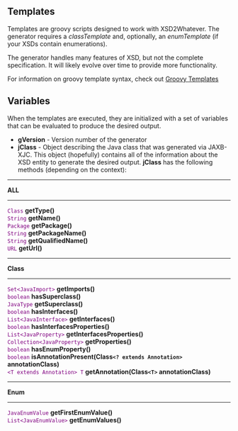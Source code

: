 ## Templates ##
Templates are groovy scripts designed to work with XSD2Whatever.  The generator requires a _classTemplate_ and, optionally, an _enumTemplate_ (if your XSDs contain enumerations).

The generator handles many features of XSD, but not the complete specification.  It will likely evolve over time to provide more functionality.

For information on groovy template syntax, check out [Groovy Templates](http://groovy.codehaus.org/Groovy+Templates)

## Variables ##
When the templates are executed, they are initialized with a set of variables that can be evaluated to produce the desired output.

  * **gVersion** - Version number of the generator
  * **jClass** - Object describing the Java class that was generated via JAXB-XJC.  This object (hopefully) contains all of the information about the XSD entity to generate the desired output.  **jClass** has the following methods (depending on the context):


---

**ALL**

---

<font color='purple'><code>Class</code></font> **getType()**<br>
<font color='purple'><code>String</code></font> <b>getName()</b><br>
<font color='purple'><code>Package</code></font> <b>getPackage()</b><br>
<font color='purple'><code>String</code></font> <b>getPackageName()</b><br>
<font color='purple'><code>String</code></font> <b>getQualifiedName()</b><br>
<font color='purple'><code>URL</code></font> <b>getUrl()</b><br>
<hr />
<b>Class</b>
<hr />
<font color='purple'><code>Set&lt;JavaImport&gt;</code></font> <b>getImports()</b><br>
<font color='purple'><code>boolean</code></font> <b>hasSuperclass()</b><br>
<font color='purple'><code>JavaType</code></font> <b>getSuperclass()</b><br>
<font color='purple'><code>boolean</code></font> <b>hasInterfaces()</b><br>
<font color='purple'><code>List&lt;JavaInterface&gt;</code></font> <b>getInterfaces()</b><br>
<font color='purple'><code>boolean</code></font> <b>hasInterfacesProperties()</b><br>
<font color='purple'><code>List&lt;JavaProperty&gt;</code></font> <b>getInterfacesProperties()</b><br>
<font color='purple'><code>Collection&lt;JavaProperty&gt;</code></font> <b>getProperties()</b><br>
<font color='purple'><code>boolean</code></font> <b>hasEnumProperty()</b><br>
<font color='purple'><code>boolean</code></font> <b>isAnnotationPresent(Class<code>&lt;? extends Annotation&gt;</code> annotationClass)</b><br>
<font color='purple'><code>&lt;T extends Annotation&gt; T</code></font> <b>getAnnotation(Class<code>&lt;T&gt;</code> annotationClass)</b><br>
<hr />
<b>Enum</b>
<hr />
<font color='purple'><code>JavaEnumValue</code></font> <b>getFirstEnumValue()</b><br>
<font color='purple'><code>List&lt;JavaEnumValue&gt;</code></font> <b>getEnumValues()</b><br>